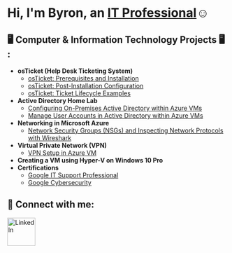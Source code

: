 <h1>Hi, I'm Byron, an <a href="https://www.linkedin.com/in/byron-lacanal-jr/">IT Professional</a>☺</h1>
<h2>🖥️ Computer & Information Technology Projects 🖥️ :</h2>

- <b>osTicket (Help Desk Ticketing System)</b>
  - [osTicket: Prerequisites and Installation](https://github.com/Byron1z/osticket-prereqs-B1z)
  - [osTicket: Post-Installation Configuration](https://github.com/Byron1z/post-install-config-B1z)
  - [osTicket: Ticket Lifecycle Examples](https://github.com/Byron1z/ticket-lifecycle-B1z)
- <b> Active Directory Home Lab </b>
  - [Configuring On-Premises Active Directory within Azure VMs](https://github.com/Byron1z/configure-ad-B1z)
  - [Manage User Accounts in Active Directory within Azure VMs](https://github.com/Byron1z/managing-ad-B1z)
- <b>Networking in Microsoft Azure</b>
  - [Network Security Groups (NSGs) and Inspecting Network Protocols with Wireshark](https://github.com/Byron1z/azure-network-protocols-B1z)
- <b>Virtual Private Network (VPN)</b>
  - [VPN Setup in Azure VM](https://github.com/Byron1z/setup-vpn-B1z)
- <b>Creating a VM using Hyper-V on Windows 10 Pro</b>
- <b>Certifications</b>
  - [Google IT Support Professional](https://www.coursera.org/account/accomplishments/specialization/6ZP2EEGHALZE)
  - [Google Cybersecurity](https://www.coursera.org/account/accomplishments/specialization/R0JR8KWKJS9J)

<h2>🤳 Connect with me:</h2>

[<img align="left" alt="LinkedIn" width="64px" src="https://static.vecteezy.com/system/resources/previews/018/930/587/original/linkedin-logo-linkedin-icon-transparent-free-png.png" />][linkedin] 

[LinkedIn]: https://www.linkedin.com/in/byron-lacanal-jr/

